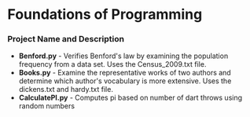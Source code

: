 # Foundations of Programming

### Project Name and Description
* **Benford.py** - Verifies Benford's law by examining the population frequency from a data set. Uses the Census_2009.txt file.
* **Books.py** - Examine the representative works of two authors and determine which author's vocabulary is more extensive. Uses the dickens.txt and hardy.txt file.
* **CalculatePI.py** - Computes pi based on number of dart throws using random numbers
